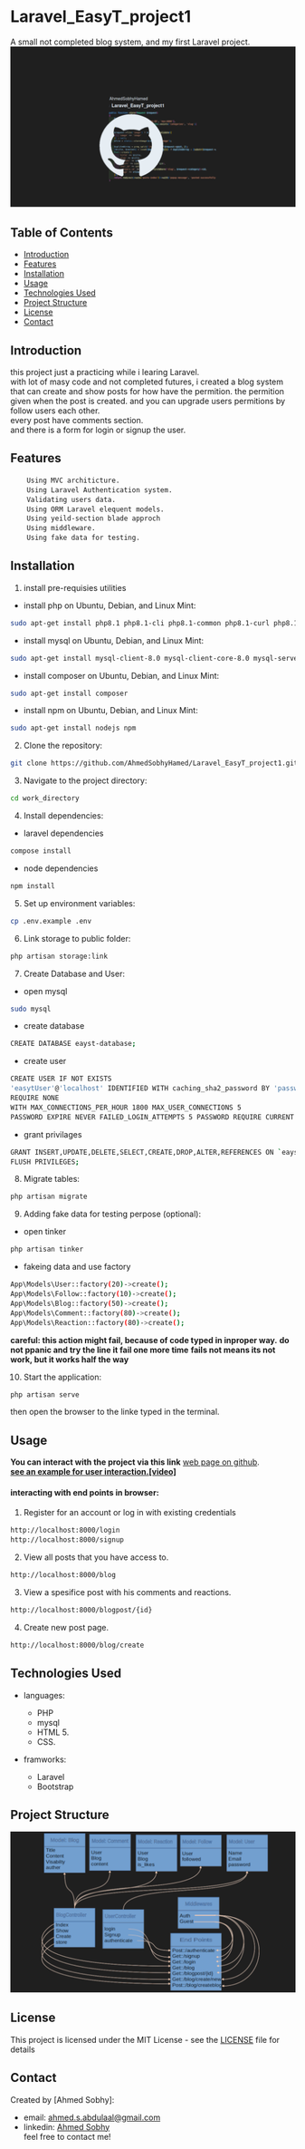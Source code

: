 # Laravel_EasyT_project1

A small not completed blog system, and my first Laravel project.
![](repo-image/name.png)

## Table of Contents

-   [Introduction](#introduction)
-   [Features](#features)
-   [Installation](#installation)
-   [Usage](#usage)
-   [Technologies Used](#technologies-used)
-   [Project Structure](#project-structure)
-   [License](#license)
-   [Contact](#contact)

  <!-- intro -->

## Introduction

this project just a practicing while i learing Laravel.
<br>
with lot of masy code and not completed futures, i created a blog system that can create and show posts for how have the permition. the permition given when the post is created. and you can upgrade users permitions by follow users each other.
<br>
every post have comments section.
<br>
and there is a form for login or signup the user.

  <!-- technologies was used with links if available -->

## Features

```diff
    Using MVC architicture.
    Using Laravel Authentication system.
    Validating users data.
    Using ORM Laravel elequent models.
    Using yeild-section blade approch
    Using middleware.
    Using fake data for testing.
```

  <!-- get start and how to run with the prerequisites mintion -->

## Installation

1. install pre-requisies utilities

-   install php
    on Ubuntu, Debian, and Linux Mint:

```sh
sudo apt-get install php8.1 php8.1-cli php8.1-common php8.1-curl php8.1-mysql
```

-   install mysql
    on Ubuntu, Debian, and Linux Mint:

```sh
sudo apt-get install mysql-client-8.0 mysql-client-core-8.0 mysql-server-core-8.0
```

-   install composer
    on Ubuntu, Debian, and Linux Mint:

```sh
sudo apt-get install composer
```

-   install npm
    on Ubuntu, Debian, and Linux Mint:

```sh
sudo apt-get install nodejs npm
```

2. Clone the repository:

```sh
git clone https://github.com/AhmedSobhyHamed/Laravel_EasyT_project1.git
```

3. Navigate to the project directory:

```sh
cd work_directory
```

4. Install dependencies:

-   laravel dependencies

```sh
compose install
```

-   node dependencies

```sh
npm install
```

5. Set up environment variables:

```sh
cp .env.example .env
```

6. Link storage to public folder:

```sh
php artisan storage:link
```

7. Create Database and User:

-   open mysql

```sh
sudo mysql
```

-   create database

```sh
CREATE DATABASE eayst-database;
```

-   create user

```sh
CREATE USER IF NOT EXISTS
'easytUser'@'localhost' IDENTIFIED WITH caching_sha2_password BY 'password'
REQUIRE NONE
WITH MAX_CONNECTIONS_PER_HOUR 1800 MAX_USER_CONNECTIONS 5
PASSWORD EXPIRE NEVER FAILED_LOGIN_ATTEMPTS 5 PASSWORD REQUIRE CURRENT PASSWORD_LOCK_TIME 1;
```

-   grant privilages

```sh
GRANT INSERT,UPDATE,DELETE,SELECT,CREATE,DROP,ALTER,REFERENCES ON `eayst-database`.* TO 'easytUser'@'localhost';
FLUSH PRIVILEGES;
```

8. Migrate tables:

```sh
php artisan migrate
```

9. Adding fake data for testing perpose (optional):

-   open tinker

```sh
php artisan tinker
```

-   fakeing data and use factory

```sh
App\Models\User::factory(20)->create();
App\Models\Follow::factory(10)->create();
App\Models\Blog::factory(50)->create();
App\Models\Comment::factory(80)->create();
App\Models\Reaction::factory(80)->create();
```

**careful: this action might fail, because of code typed in inproper way.**
**do not ppanic and try the line it fail one more time**
**fails not means its not work, but it works half the way**

10. Start the application:

```sh
php artisan serve
```

then open the browser to the linke typed in the terminal.

  <!-- usage or how to interact with this technologies like api end points and what they do -->

## Usage

**You can interact with the project via this link**
[web page on github](https://ahmedsobhyhamed.github.io/JS_PROJECTS/).
<br>
**[see an example for user interaction.[video]](http://youtube.com)**

#### interacting with end points in browser:

1. Register for an account or log in with existing credentials

```diff
http://localhost:8000/login
http://localhost:8000/signup
```

2. View all posts that you have access to.

```diff
http://localhost:8000/blog
```

3. View a spesifice post with his comments and reactions.

```diff
http://localhost:8000/blogpost/{id}
```

4. Create new post page.

```diff
http://localhost:8000/blog/create
```

## Technologies Used

-   languages:

    -   PHP
    -   mysql
    -   HTML 5.
    -   CSS.

-   framworks:

    -   Laravel
    -   Bootstrap

      <!-- about the project and a digram of how it work -->

## Project Structure

![](repo-image/about.png)

  <!-- licance -->

## License

This project is licensed under the MIT License - see the [LICENSE](/LICENSE) file for details

  <!-- contacts -->

## Contact

Created by [Ahmed Sobhy]:

-   email: [ahmed.s.abdulaal@gmail.com](mailto:ahmed.s.abdulaal@gmail.com)
-   linkedin: [Ahmed Sobhy](https://www.linkedin.com/in/ahmed-sobhy-b824b7201/)
    <br>
    feel free to contact me!
